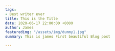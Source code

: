 ```yaml
---
tags:
- Best writer ever
title: This is the Title
date: 2020-06-17 22:00:00 +0000
author: James
featuredimg: "/assets/img/dummy1.jpg"
summary: This is james First beautiful Blog post

---
```

